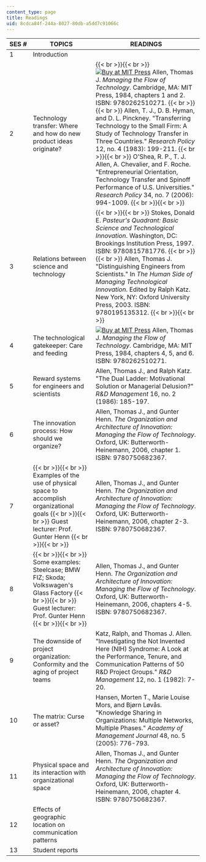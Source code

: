```yaml
---
content_type: page
title: Readings
uid: 8cdca84f-244a-8027-80db-a5dd7c91066c
---
```


| SES # | TOPICS | READINGS |
| --- | --- | --- |
| 1 | Introduction | &nbsp; |
| 2 | Technology transfer: Where and how do new product ideas originate? |  {{< br >}}{{< br >}} [![Buy at MIT Press](/images/mp_logo.gif)](https://mitpress.mit.edu/9780262510271) Allen, Thomas J. _Managing the Flow of Technology_. Cambridge, MA: MIT Press, 1984, chapters 1 and 2. ISBN: 9780262510271. {{< br >}}{{< br >}} Allen, T. J., D. B. Hyman, and D. L. Pinckney. "Transferring Technology to the Small Firm: A Study of Technology Transfer in Three Countries." _Research Policy_ 12, no. 4 (1983): 199-211. {{< br >}}{{< br >}} O'Shea, R. P., T. J. Allen, A. Chevalier, and F. Roche. "Entrepreneurial Orientation, Technology Transfer and Spinoff Performance of U.S. Universities." _Research Policy_ 34, no. 7 (2006): 994-1009. {{< br >}}{{< br >}}  |
| 3 | Relations between science and technology |  {{< br >}}{{< br >}} Stokes, Donald E. _Pasteur's Quadrant: Basic Science and Technological Innovation_. Washington, DC: Brookings Institution Press, 1997. ISBN: 9780815781776. {{< br >}}{{< br >}} Allen, Thomas J. "Distinguishing Engineers from Scientists." In _The Human Side of Managing Technological Innovation_. Edited by Ralph Katz. New York, NY: Oxford University Press, 2003. ISBN: 9780195135312. {{< br >}}{{< br >}}  |
| 4 | The technological gatekeeper: Care and feeding | [![Buy at MIT Press](/images/mp_logo.gif)](https://mitpress.mit.edu/9780262510271) Allen, Thomas J. _Managing the Flow of Technology_. Cambridge, MA: MIT Press, 1984, chapters 4, 5, and 6. ISBN: 9780262510271. |
| 5 | Reward systems for engineers and scientists | Allen, Thomas J., and Ralph Katz. "The Dual Ladder: Motivational Solution or Managerial Delusion?" _R&D Management_ 16, no. 2 (1986): 185-197. |
| 6 | The innovation process: How should we organize? | Allen, Thomas J., and Gunter Henn. _The Organization and Architecture of Innovation: Managing the Flow of Technology_. Oxford, UK: Butterworth-Heinemann, 2006, chapter 1. ISBN: 9780750682367. |
| 7 |  {{< br >}}{{< br >}} Examples of the use of physical space to accomplish organizational goals {{< br >}}{{< br >}} Guest lecturer: Prof. Gunter Henn {{< br >}}{{< br >}}  | Allen, Thomas J., and Gunter Henn. _The Organization and Architecture of Innovation: Managing the Flow of Technology_. Oxford, UK: Butterworth-Heinemann, 2006, chapter 2-3. ISBN: 9780750682367. |
| 8 |  {{< br >}}{{< br >}} Some examples: Steelcase; BMW FIZ; Skoda; Volkswagen's Glass Factory {{< br >}}{{< br >}} Guest lecturer: Prof. Gunter Henn {{< br >}}{{< br >}}  | Allen, Thomas J., and Gunter Henn. _The Organization and Architecture of Innovation: Managing the Flow of Technology_. Oxford, UK: Butterworth-Heinemann, 2006, chapters 4-5. ISBN: 9780750682367. |
| 9 | The downside of project organization: Conformity and the aging of project teams | Katz, Ralph, and Thomas J. Allen. "Investigating the Not Invented Here (NIH) Syndrome: A Look at the Performance, Tenure, and Communication Patterns of 50 R&D Project Groups." _R&D Management_ 12, no. 1 (1982): 7-20. |
| 10 | The matrix: Curse or asset? | Hansen, Morten T., Marie Louise Mors, and Bjørn Løvås. "Knowledge Sharing in Organizations: Multiple Networks, Multiple Phases." _Academy of Management Journal_ 48, no. 5 (2005): 776-793. |
| 11 | Physical space and its interaction with organizational space | Allen, Thomas J., and Gunter Henn. _The Organization and Architecture of Innovation: Managing the Flow of Technology_. Oxford, UK: Butterworth-Heinemann, 2006, chapter 4. ISBN: 9780750682367. |
| 12 | Effects of geographic location on communication patterns | &nbsp; |
| 13 | Student reports |